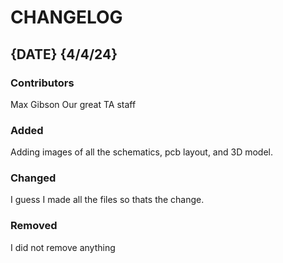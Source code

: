 # CHANGELOG

## {DATE} {4/4/24}
### Contributors
Max Gibson
Our great TA staff

### Added
Adding images of all the schematics, pcb layout, and 3D model.


### Changed
I guess I made all the files so thats the change.

### Removed
I did not remove anything
